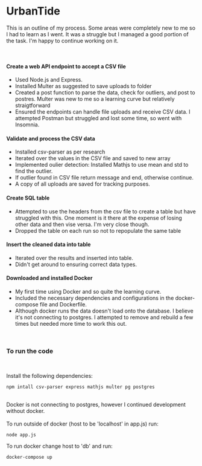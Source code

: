 # UrbanTide

<p>This is an outline of my process. Some areas were completely new to me so I had to learn as I went. It was a struggle but I managed a good portion of the task. I'm happy to continue working on it.<p>
<br>


#### Create a web API endpoint to accept a CSV file
<ul>
    <li>Used Node.js and Express.</li>
    <li>Installed Multer as suggested to save uploads to folder</li>
    <li>Created a post function to parse the data, check for outliers, and post to postres. Multer was new to me so a learning curve but relatively straigtforward</li>
    <li>Ensured the endpoints can handle file uploads and receive CSV data. I attempted Postman but struggled and lost some time, so went with Insomnia.</li>
</ul>

#### Validate and process the CSV data

<ul>
    <li>Installed csv-parser as per research</li>
    <li>Iterated over the values in the CSV file and saved to new array</li>
    <li>Implemented oulier detection: Installed Mathjs to use mean and std to find the outlier.</li>
    <li>If outlier found in CSV file return message and end, otherwise continue.</li>
    <li>A copy of all uploads are saved for tracking purposes.</li>
</ul>

#### Create SQL table

<ul>
    <li>Attempted to use the headers from the csv file to create a table but have struggled with this. One moment is it there at the expense of losing other data and then vise versa. I'm very close though.</li>
    <li>Dropped the table on each run so not to repopulate the same table</li>
</ul>

#### Insert the cleaned data into table

<ul>
    <li>Iterated over the results and inserted into table.</li>
    <li>Didn't get around to ensuring correct data types.</li>
</ul>


#### Downloaded and installed Docker

<ul>
    <li>My first time using Docker and so quite the learning curve.</li>
    <li>Included the necessary dependencies and configurations in the docker-compose file and Dockerfile.</li>
    <li>Although docker runs the data doesn't load onto the database. I believe it's not connecting to postgres. I attempted to remove and rebuild a few times but needed more time to work this out.</li>
</ul>

<br>

### To run the code
<br>

Install the following dependencies:

```  
npm intall csv-parser express mathjs multer pg postgres
```
<br>
Docker is not connecting to postgres, however I continued development without docker.
<br>
<br>
To run outside of docker (host to be 'localhost' in app.js) run:

```
node app.js
```



To run docker change host to 'db' and run:

```
docker-compose up
```



